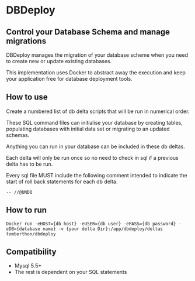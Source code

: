 # DBDeploy
## Control your Database Schema and manage migrations

DBDeploy manages the migration of your database scheme when you need to create new or update existing databases.

This implementation uses Docker to abstract away the execution and keep your application free for database deployment tools.

## How to use

Create a numbered list of db delta scripts that will be run in numerical order.

These SQL command files can initialise your database by creating tables, populating databases with initial data set or migrating to an updated schemas.

Anything you can run in your database can be included in these db deltas.

Each delta will only be run once so no need to check in sql if a previous delta has to be run.

Every sql file MUST include the following comment intended to indicate the start of roll back statements for each db delta.

```
-- //@UNDO
```
## How to run
```
Docker run -eHOST={db host} -eUSER={db user} -ePASS={db password} -eDB={database name} -v {your delta Dir}:/app/dbdeploy/deltas tomberthon/dbdeploy
```

## Compatibility
 - Mysql 5.5+
 - The rest is dependent on your SQL statements
